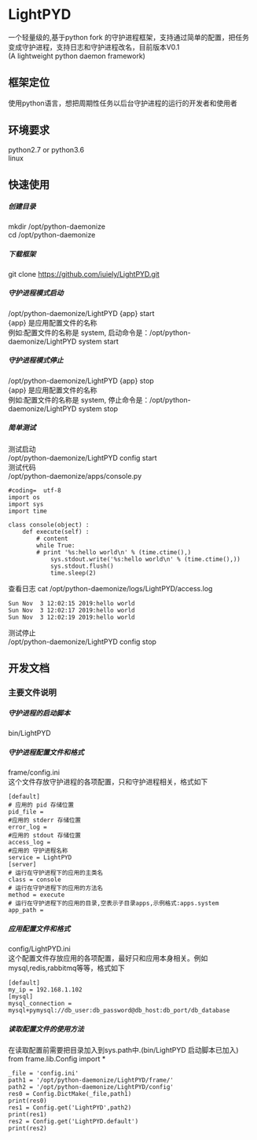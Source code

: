 # LightPYD
  一个轻量级的,基于python fork 的守护进程框架，支持通过简单的配置，把任务变成守护进程，支持日志和守护进程改名，目前版本V0.1 <br>
  (A lightweight python daemon framework)
## 框架定位
  使用python语言，想把周期性任务以后台守护进程的运行的开发者和使用者
## 环境要求
  python2.7 or python3.6 <br>
  linux <br>
## 快速使用
##### 创建目录
  mkdir /opt/python-daemonize <br>
  cd /opt/python-daemonize <br>
##### 下载框架
  git clone https://github.com/iuiely/LightPYD.git <br>
##### 守护进程模式启动
  /opt/python-daemonize/LightPYD {app} start  <br>
  {app} 是应用配置文件的名称 <br>
  例如:配置文件的名称是 system, 启动命令是：/opt/python-daemonize/LightPYD system start <br>
##### 守护进程模式停止
  /opt/python-daemonize/LightPYD {app} stop  <br>
  {app} 是应用配置文件的名称 <br>
  例如:配置文件的名称是 system, 停止命令是：/opt/python-daemonize/LightPYD system stop <br>
##### 简单测试
  测试启动 <br>
  /opt/python-daemonize/LightPYD config start <br>
  测试代码 <br>
  /opt/python-daemonize/apps/console.py
```
#coding=  utf-8
import os
import sys
import time

class console(object) :
    def execute(self) :
        # content
        while True:
        # print '%s:hello world\n' % (time.ctime(),)
            sys.stdout.write('%s:hello world\n' % (time.ctime(),))
            sys.stdout.flush()
            time.sleep(2)
```
  查看日志 cat /opt/python-daemonize/logs/LightPYD/access.log
```
Sun Nov  3 12:02:15 2019:hello world
Sun Nov  3 12:02:17 2019:hello world
Sun Nov  3 12:02:19 2019:hello world
```
  测试停止 <br>
  /opt/python-daemonize/LightPYD config stop
## 开发文档
### 主要文件说明
##### 守护进程的启动脚本
  bin/LightPYD <br>
##### 守护进程配置文件和格式
  frame/config.ini <br>
  这个文件存放守护进程的各项配置，只和守护进程相关，格式如下 <br>
```
[default]
# 应用的 pid 存储位置
pid_file = 
#应用的 stderr 存储位置
error_log = 
#应用的 stdout 存储位置
access_log = 
#应用的 守护进程名称
service = LightPYD
[server]
# 运行在守护进程下的应用的主类名
class = console
# 运行在守护进程下的应用的方法名
method = execute
# 运行在守护进程下的应用的目录,空表示子目录apps,示例格式:apps.system
app_path =
```
##### 应用配置文件和格式
  config/LightPYD.ini <br>
  这个配置文件存放应用的各项配置，最好只和应用本身相关。例如mysql,redis,rabbitmq等等，格式如下
```
[default]
my_ip = 192.168.1.102
[mysql]
mysql_connection = mysql+pymysql://db_user:db_password@db_host:db_port/db_database
```
##### 读取配置文件的使用方法
  在读取配置前需要把目录加入到sys.path中.(bin/LightPYD 启动脚本已加入) <br>
  from frame.lib.Config import * <br>
```
_file = 'config.ini'
path1 = '/opt/python-daemonize/LightPYD/frame/'
path2 = '/opt/python-daemonize/LightPYD/config'    
res0 = Config.DictMake(_file,path1)
print(res0)
res1 = Config.get('LightPYD',path2)
print(res1)
res2 = Config.get('LightPYD.default')
print(res2)
```
